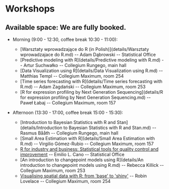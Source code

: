 # Workshops

## Available space: We are fully booked.

* Morning (9:00 - 12:30, coffee break 10:30 - 11:00):
    + [Warsztaty wprowadzające do R (in Polish)](details/Warsztaty wprowadzajace do R.md) -- Adam Dąbrowski -- Statistical Office
    + [Predictive modeling with R](details/Predictive modeling with R.md) -- Artur Suchwałko -- Collegium Rungego, main hall 
    + [Data Visualization using R](details/Data Visualization using R.md) -- Matthias Templ -- Collegium Maximum, room 254
    + [Time series forecasting with R](details/Time series forecasting with R.md) -- Adam Zagdański -- Collegium Maximum, room 253
    + [R for expression profiling by Next Generation Sequencing](details/R for expression profiling by Next Generation Sequencing.md) -- Paweł Łabaj -- Collegium Maximum, room 157

* Afternoon (13:30 - 17:00, coffee break 15:00 - 15:30):
    +  [Introduction to Bayesian Statistics with R and Stan](details/Introduction to Bayesian Statistics with R and Stan.md) -- Rasmus Bååth -- Collegium Rungego, main hall
    +  [Small Area Estimation with R](details/Small Area Estimation with R.md) -- Virgilio Gómez-Rubio -- Collegium Maximum, room 157
    +  [R for industry and business: Statistical tools for quality control and improvement](details/R%20for%20industry%20and%20business:%20Statistical%20tools%20for%20quality%20control%20and%20improvement.md) -- Emilio L. Cano -- Statistical Office
    +  [An introduction to changepoint models using R](details/An introduction to changepoint models using R.md) -- Rebecca Killick -- Collegium Maximum, room 253 
    +  [Visualising spatial data with R: from 'base' to 'shiny'](details/Visualising%20spatial%20data%20with%20R:%20from%20'base'%20to%20'shiny'.md) -- Robin Lovelace -- Collegium Maximum, room 254
